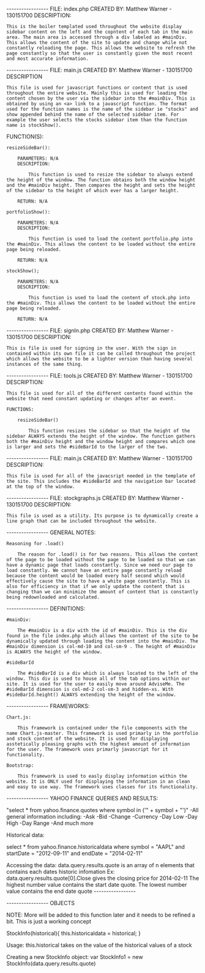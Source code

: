 *-----------------*
FILE: index.php
CREATED BY: Matthew Warner - 130151700
DESCRIPTION:
	
	This is the boiler templated used throughout the website display sidebar content on the left and the copntent of each tab in the main area. The main area is accessed through a div labeled as #mainDiv. This allows the content of the site to update and change while not constantly reloading the page. This allows the website to refresh the page constantly so that the user is constantly given the most recent and most accurate information.

*-----------------*
FILE: main.js
CREATED BY: Matthew Warner - 130151700
DESCRIPTION

	This file is used for javascript functions or content that is used throughout the entire website. Mainly this is used for loading the content chosen by the user via the sidebar into the #mainDiv. This is obtained by using an <a> link to a javascript function. The format used for the function names is the name of the sidebar ie "stocks" and show appended behind the name of the selected sidebar item. For example the user selects the stocks sidebar item than the function name is stockShow().

FUNCTION(S):

	resizeSideBar():

		PARAMETERS: N/A
		DESCRIPTION:

			This function is used to resize the sidebar to always extend the height of the window. The function obtains both the window height and the #mainDiv height. Then compares the height and sets the height of the sidebar to the height of which ever has a larger height.

		RETURN: N/A

	portfolioShow():

		PARAMETERS: N/A
		DESCRIPTION:

			This function is used to load the content portfolio.php into the #mainDiv. This allows the content to be loaded without the entire page being reloaded.

		RETURN: N/A

	stockShow();

		PARAMETERS: N/A
		DESCRIPTION:

			This function is used to load the content of stock.php into the #mainDiv. This allows the content to be loaded without the entire page being reloaded.

		RETURN: N/A

*-----------------*
FILE: signIn.php
CREATED BY: Matthew Warner - 130151700
DESCRIPTION:
	
	This is file is used for signing in the user. With the sign in contained within its own file it can be called throughout the project which allows the website to be a lighter version than having several instances of the same thing.

*-----------------*
FILE: tools.js
CREATED BY: Matthew Warner - 130151700
DESCRIPTION:
	
	This file is used for all of the different contents found within the website that need constant updating or changes after an event.

	FUNCTIONS:

		resizeSideBar()

			This function resizes the sidebar so that the height of the sidebar ALWAYS extends the height of the window. The function gathers both the #mainDiv height and the window height and compares which one is larger and sets the #sideBarId to the larger of the two.

*-----------------*
FILE: main.js
CREATED BY: Matthew Warner - 130151700
DESCRIPTION:
	
	This file is used for all of the javacsript needed in the template of the site. This includes the #sideBarId and the navigation bar located at the top of the window.

*-----------------*
FILE: stockgraphs.js
CREATED BY: Matthew Warner - 130151700
DESCRIPTION:
	
	This file is used as a utility. Its purpose is to dynamically create a line graph that can be included throughout the website.

*-----------------*
GENERAL NOTES:

	Reasoning for .load()

		The reason for .load() is for two reasons. This allows the content of the page to be loaded without the page to be loaded so that we can have a dynamic page that loads constantly. Since we need our page to load constantly. We cannot have an entire page constantly reload because the content would be loaded every half second which would effectively cause the site to have a white page constantly. This is also for efficiency in that if we only update the content that is changing than we can minimize the amount of content that is constantly being redownloaded and calculated.

*-----------------*
DEFINITIONS:

	#mainDiv:

		The #mainDiv is a div with the id of #mainDiv. This is the div found in the file index.php which allows the content of the site to be dynamically updated through loading the content into the #mainDiv. The #mainDiv dimension is col-md-10 and col-sm-9 . The height of #mainDiv is ALWAYS the height of the window.

	#sideBarId

		The #sideBarId is a div which is always located to the left of the window. This div is used to house all of the tab options within our site. It is used for the user to easily move around AdviseMe. The #sideBarId dimension is col-md-2 col-sm-3 and hidden-xs. With #sideBarId.height() ALWAYS extending the height of the window.

*-----------------*
FRAMEWORKS:

	Chart.js:

		This framework is contained under the file components with the name Chart.js-master. This framework is used primarly in the portfolio and stock content of the website. It is used for displaying asstetically pleasing graphs with the highest amount of information for the user. The framework uses primarly javascript for it functionality.

	Bootstrap:

		This framework is used to easly display information within the website. It is ONLY used for displaying the information in an clean and easy to use way. The framework uses classes for its functionality. 
		

*-----------------*
YAHOO FINANCE QUERIES AND RESULTS:

"select * from yahoo.finance.quotes where symbol in ('" + symbol + "')"
	-All general information including:
	-Ask
	-Bid
	-Change
	-Currency
	-Day Low
	-Day High
	-Day Range
	-And much more

Historical data:

select * from   yahoo.finance.historicaldata
         where  symbol    = "AAPL"
         and    startDate = "2012-09-11"
         and    endDate   = "2014-02-11"
         
Accessing the data: data.query.results.quote is an array of n elements that contains each dates historic infomation
Ex: data.query.results.quote[0].Close gives the closing price for 2014-02-11
The highest number value contains the start date quote. The lowest number value contains the end date quote
*-----------------*

*-----------------*
OBJECTS

NOTE: More will be added to this function later and it needs to be refined a bit. This is just a working concept

StockInfo(historical){
this.historicaldata = historical;
}

Usage: this.historical takes on the value of the historical values of a stock

Creating a new StockInfo object:
var StockInfo1 = new StockInfo(data.query.results.quote)
